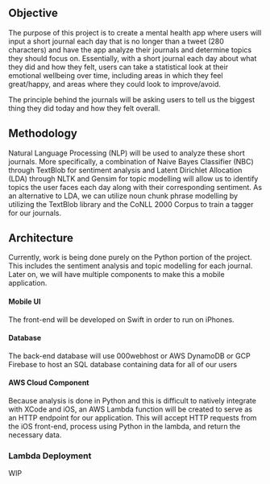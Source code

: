 ## Objective
The purpose of this project is to create a mental health app where users will input a short journal each day that is no longer than a tweet (280 characters) and have the app analyze their journals and determine topics they should focus on. Essentially, with a short journal each day about what they did and how they felt, users can take a statistical look at their emotional wellbeing over time, including areas in which they feel great/happy, and areas where they could look to improve/avoid. 

The principle behind the journals will be asking users to tell us the biggest thing they did today and how they felt overall.

## Methodology
Natural Language Processing (NLP) will be used to analyze these short journals. More specifically, a combination of Naive Bayes Classifier (NBC) through TextBlob for sentiment analysis and Latent Dirichlet Allocation (LDA) through NLTK and Gensim for topic modelling will allow us to identify topics the user faces each day along with their corresponding sentiment. As an alternative to LDA, we can utilize noun chunk phrase modelling by utilizing the TextBlob library and the CoNLL 2000 Corpus to train a tagger for our journals.

## Architecture
Currently, work is being done purely on the Python portion of the project. This includes the sentiment analysis and topic modelling for each journal. Later on, we will have multiple components to make this a mobile application.

#### Mobile UI
The front-end will be developed on Swift in order to run on iPhones.

#### Database
The back-end database will use 000webhost or AWS DynamoDB or GCP Firebase to host an SQL database containing data for all of our users

#### AWS Cloud Component
Because analysis is done in Python and this is difficult to natively integrate with XCode and iOS, an AWS Lambda function will be created to serve as an HTTP endpoint for our application. This will accept HTTP requests from the iOS front-end, process using Python in the lambda, and return the necessary data.

### Lambda Deployment
WIP
